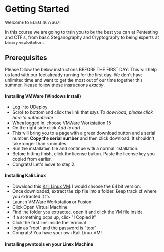 # Getting Started
Welcome to ELEG 467/667!

In this course we are going to train you to be the best you can at Pentesting and CTF's, from basic Steganography and Cryptography to being experts at binary exploitation. 

## Prerequisites
Please follow the below instructions BEFORE THE FIRST DAY. This will help us land with our feet already running for the first day. We don't have unlimited time and want to get the most out of our time together this summer. Please follow these instructions *exactly*.

#### Installing VMWare (Windows Install)
- Log into [UDeploy](https://udeploy.udel.edu/software/vmware-for-university-of-delaware/)
- Scroll to bottom and click the link that says *To download, please click here to authenticate*
- When logged in, choose VMWare Workstation 15
- On the right side click *Add to cart*.
- This will bring you to a page with a green download button and a serial number. **Copy the serial number** and then click download. It shouldn't take longer than 5 minutes.
- Run the installation file and continue with a normal installation.
- Before hitting finish, click the license button. Paste the license key you copied from earlier.
- Congrats! Let's move to step 2. 

#### Installing Kali Linux
- Download this [Kali Linux VM](https://www.offensive-security.com/kali-linux-vm-vmware-virtualbox-image-download/). I would choose the 64 bit version.
- Once downloaded, extract the zip file into a folder. Keep track of where you extracted it to.
- Launch VMWare Workstation or Fusion. 
- Click Open Virtual Machine
- Find the folder you extracted, open it and click the VM file inside.
- If a something pops up, click "I Copied it"
- Click the first line inside the terminal
- login as "root" and the password is "toor"
- Congrats! You have your own Kali Linux VM!

#### Installing pwntools on your Linux Machine 
